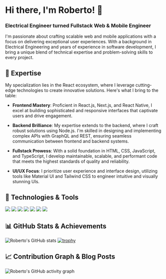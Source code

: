 # Hi there, I'm Roberto! 👋

### Electrical Engineer turned Fullstack Web & Mobile Engineer

I'm passionate about crafting scalable web and mobile applications with a focus on delivering exceptional user experiences. With a background in Electrical Engineering and years of experience in software development, I bring a unique blend of technical expertise and problem-solving skills to every project.

## 🚀 Expertise

My specialization lies in the React ecosystem, where I leverage cutting-edge technologies to create innovative solutions. Here's what I bring to the table:

- **Frontend Mastery**: Proficient in React.js, Next.js, and React Native, I excel at building sophisticated and responsive interfaces that captivate users and drive engagement.
  
- **Backend Brilliance**: My expertise extends to the backend, where I craft robust solutions using Node.js. I'm skilled in designing and implementing complex APIs with GraphQL and REST, ensuring seamless communication between frontend and backend systems.
  
- **Fullstack Prowess**: With a solid foundation in HTML, CSS, JavaScript, and TypeScript, I develop maintainable, scalable, and performant code that meets the highest standards of quality and reliability.
  
- **UI/UX Focus**: I prioritize user experience and interface design, utilizing tools like Material UI and Tailwind CSS to engineer intuitive and visually stunning UIs.

## 🔧 Technologies & Tools

![](https://img.shields.io/badge/Code-React.js-informational?style=flat&logo=react&logoColor=61DAFB&color=2bbc8a)
![](https://img.shields.io/badge/Code-Next.js-informational?style=flat&logo=next.js&logoColor=white&color=2bbc8a)
![](https://img.shields.io/badge/Code-React_Native-informational?style=flat&logo=react&logoColor=61DAFB&color=2bbc8a)
![](https://img.shields.io/badge/Backend-Node.js-informational?style=flat&logo=node.js&logoColor=339933&color=2bbc8a)
![](https://img.shields.io/badge/API-GraphQL-informational?style=flat&logo=graphql&logoColor=E10098&color=2bbc8a)
![](https://img.shields.io/badge/API-REST-informational?style=flat&logoColor=white&color=2bbc8a)
![](https://img.shields.io/badge/UI-Material_UI-informational?style=flat&logo=material-ui&logoColor=0081CB&color=2bbc8a)

## 📊 GitHub Stats & Achievements

![Roberto's GitHub stats](https://github-readme-stats.vercel.app/api?username=robertocandales&show_icons=true&theme=radical)
[![trophy](https://github-profile-trophy.vercel.app/?username=robertocandales&theme=nord)](https://github.com/ryo-ma/github-profile-trophy)

## 📈 Contribution Graph & Blog Posts

![Roberto's GitHub activity graph](https://activity-graph.herokuapp.com/graph?username=robertocandales&theme=xcode)



